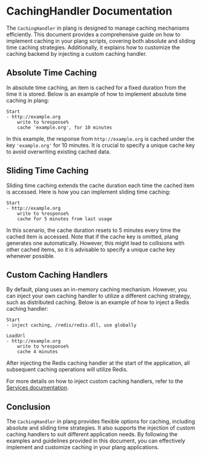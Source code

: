 ﻿# CachingHandler Documentation

The `CachingHandler` in plang is designed to manage caching mechanisms efficiently. This document provides a comprehensive guide on how to implement caching in your plang scripts, covering both absolute and sliding time caching strategies. Additionally, it explains how to customize the caching backend by injecting a custom caching handler.

## Absolute Time Caching

In absolute time caching, an item is cached for a fixed duration from the time it is stored. Below is an example of how to implement absolute time caching in plang:

```plang
Start
- http://example.org
    write to %response%
    cache 'example.org', for 10 minutes
```

In this example, the response from `http://example.org` is cached under the key `'example.org'` for 10 minutes. It is crucial to specify a unique cache key to avoid overwriting existing cached data.

## Sliding Time Caching

Sliding time caching extends the cache duration each time the cached item is accessed. Here is how you can implement sliding time caching:

```plang
Start
- http://example.org
    write to %response%
    cache for 5 minutes from last usage
```

In this scenario, the cache duration resets to 5 minutes every time the cached item is accessed. Note that if the cache key is omitted, plang generates one automatically. However, this might lead to collisions with other cached items, so it is advisable to specify a unique cache key whenever possible.

## Custom Caching Handlers

By default, plang uses an in-memory caching mechanism. However, you can inject your own caching handler to utilize a different caching strategy, such as distributed caching. Below is an example of how to inject a Redis caching handler:

```plang
Start
- inject caching, /redis/redis.dll, use globally

LoadUrl
- http://example.org
    write to %response%
    cache 4 minutes
```

After injecting the Redis caching handler at the start of the application, all subsequent caching operations will utilize Redis.

For more details on how to inject custom caching handlers, refer to the [Services documentation](/Services.md).

## Conclusion

The `CachingHandler` in plang provides flexible options for caching, including absolute and sliding time strategies. It also supports the injection of custom caching handlers to suit different application needs. By following the examples and guidelines provided in this document, you can effectively implement and customize caching in your plang applications.